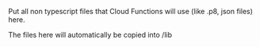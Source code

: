 Put all non typescript files that Cloud Functions will use (like .p8, json files) here.

The files here will automatically be copied into /lib 